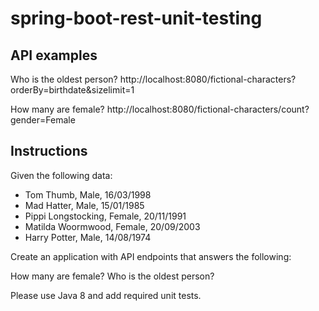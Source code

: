 # spring-boot-rest-unit-testing

## API examples

Who is the oldest person?
http://localhost:8080/fictional-characters?orderBy=birthdate&sizelimit=1

How many are female?
http://localhost:8080/fictional-characters/count?gender=Female

## Instructions

Given the following data:

- Tom Thumb, Male, 16/03/1998
- Mad Hatter, Male, 15/01/1985
- Pippi Longstocking, Female, 20/11/1991
- Matilda Woormwood, Female, 20/09/2003
- Harry Potter, Male, 14/08/1974

Create an application with API endpoints that answers the following:

How many are female? 
Who is the oldest person?

Please use Java 8 and add required unit tests.
